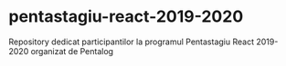 # pentastagiu-react-2019-2020
Repository dedicat participantilor la programul Pentastagiu React 2019-2020 organizat de Pentalog
